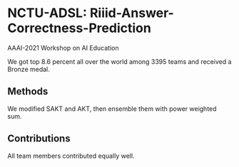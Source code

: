 # NCTU-ADSL: Riiid-Answer-Correctness-Prediction
AAAI-2021 Workshop on AI Education

We got top 8.6 percent all over the world among 3395 teams and received a Bronze medal.

## Methods
We modified SAKT and AKT, then ensemble them with power weighted sum.

## Contributions
All team members contributed equally well.
